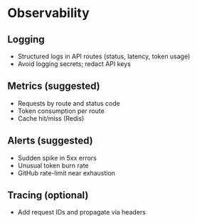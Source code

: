 # Observability

## Logging
- Structured logs in API routes (status, latency, token usage)
- Avoid logging secrets; redact API keys

## Metrics (suggested)
- Requests by route and status code
- Token consumption per route
- Cache hit/miss (Redis)

## Alerts (suggested)
- Sudden spike in 5xx errors
- Unusual token burn rate
- GitHub rate-limit near exhaustion

## Tracing (optional)
- Add request IDs and propagate via headers
